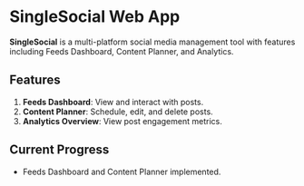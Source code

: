 ﻿# SingleSocial Web App

**SingleSocial** is a multi-platform social media management tool with features including Feeds Dashboard, Content Planner, and Analytics.

## Features
1. **Feeds Dashboard**: View and interact with posts.
2. **Content Planner**: Schedule, edit, and delete posts.
3. **Analytics Overview**: View post engagement metrics.

## Current Progress
- Feeds Dashboard and Content Planner implemented.
